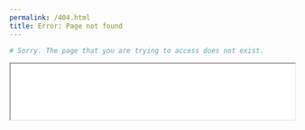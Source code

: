 ```yaml
---
permalink: /404.html
title: Error: Page not found
---
```

```python
# Sorry. The page that you are trying to access does not exist.
```
<iframe src="/assets/notfound.html" style="width:100%; height:calc(100vh - 100%)" ></iframe>
